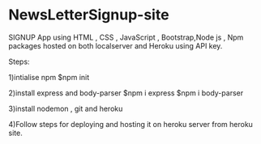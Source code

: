 # NewsLetterSignup-site
SIGNUP App using HTML , CSS , JavaScript , Bootstrap,Node js , Npm packages hosted on both localserver and Heroku using API key.

Steps:

1)intialise npm
$npm init

2)install express and body-parser 
$npm i express
$npm i body-parser

3)install nodemon , git and heroku

4)Follow steps for deploying and hosting it on heroku server from heroku site.
